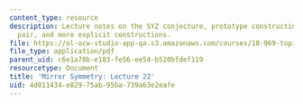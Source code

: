 ```yaml
---
content_type: resource
description: Lecture notes on the SYZ conjecture, prototype construction of a mirror
  pair, and more explicit constructions.
file: https://ol-ocw-studio-app-qa.s3.amazonaws.com/courses/18-969-topics-in-geometry-mirror-symmetry-spring-2009/4d011434e82975ab95ba739a63e2eafe_MIT18_969s09_lec22.pdf
file_type: application/pdf
parent_uid: c6e1a78b-e183-fe56-ee54-b520bfdef119
resourcetype: Document
title: 'Mirror Symmetry: Lecture 22'
uid: 4d011434-e829-75ab-95ba-739a63e2eafe
---
```

